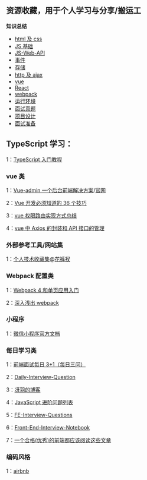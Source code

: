 ## 资源收藏，用于个人学习与分享/搬运工

**知识总结**

- [html 及 css](./html及css.md)
- [JS 基础](./JS基础.md)
- [JS-Web-API](./JS-Web-API.md)
- [事件](./事件.md)
- [存储](./存储.md)
- [http 及 ajax](./http及ajax.md)
- [vue](./Vue.md)
- [React](./React.md)
- [webpack](./Webpack.md)
- [运行环境](./运行环境.md)
- [面试真题](./面试真题.md)
- [项目设计](./项目设计.md)
- [面试准备](./面试准备.md)

## TypeScript 学习：

1：[TypeScript 入门教程](https://github.com/xcatliu/typescript-tutorial/blob/master/README.md)

### vue 类

1：[Vue-admin 一个后台前端解决方案](https://github.com/PanJiaChen/vue-element-admin/blob/master/README.zh-CN.md)/[官网](https://panjiachen.gitee.io/vue-element-admin-site/zh/)

2：[Vue 开发必须知道的 36 个技巧](https://juejin.im/post/5d9d386fe51d45784d3f8637)

3：[vue 权限路由实现方式总结](https://juejin.im/post/5b5bfd5b6fb9a04fdd7d687a#heading-12)

4：[vue 中 Axios 的封装和 API 接口的管理](https://juejin.im/post/5b55c118f265da0f6f1aa354)

### 外部参考工具/网站集

1：[个人技术收藏集](https://panjiachen.gitee.io/awesome-bookmarks/article/)@[花裤衩](https://github.com/PanJiaChen)

### Webpack 配置类

1：[Webpack 4 和单页应用入门](https://github.com/wallstreetcn/webpack-and-spa-guide)

2：[深入浅出 webpack](https://github.com/gwuhaolin/dive-into-webpack)

### 小程序

1：[微信小程序官方文档](https://mp.weixin.qq.com/cgi-bin/wx)

### 每日学习类

1：[前端面试每日 3+1（每日三问）](https://github.com/haizlin/fe-interview)

2：[Daily-Interview-Question](https://github.com/Advanced-Frontend/Daily-Interview-Question)

3：[冴羽的博客](https://github.com/mqyqingfeng/Blog)

4：[JavaScript 进阶问题列表](https://github.com/lydiahallie/javascript-questions/blob/master/zh-CN/README-zh_CN.md)

5：[FE-Interview-Questions](http://blog.poetries.top/FE-Interview-Questions/)

6：[Front-End-Interview-Notebook](https://github.com/CavsZhouyou/Front-End-Interview-Notebook)

7：[一个合格(优秀)的前端都应该阅读这些文章](https://juejin.im/post/5d387f696fb9a07eeb13ea60)

### 编码风格

1：[airbnb](https://github.com/airbnb/javascript)
